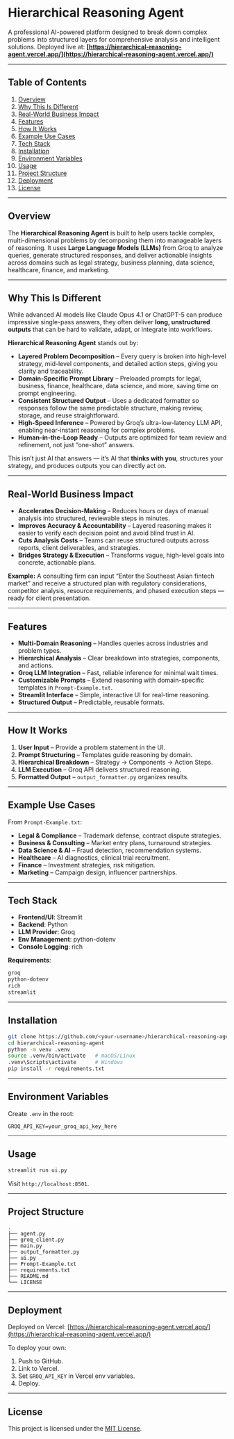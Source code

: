 # Hierarchical Reasoning Agent

A professional AI-powered platform designed to break down complex problems into structured layers for comprehensive analysis and intelligent solutions.
Deployed live at: **[https://hierarchical-reasoning-agent.vercel.app/](https://hierarchical-reasoning-agent.vercel.app/)**

---

## Table of Contents

1. [Overview](#overview)
2. [Why This Is Different](#why-this-is-different)
3. [Real-World Business Impact](#real-world-business-impact)
4. [Features](#features)
5. [How It Works](#how-it-works)
6. [Example Use Cases](#example-use-cases)
7. [Tech Stack](#tech-stack)
8. [Installation](#installation)
9. [Environment Variables](#environment-variables)
10. [Usage](#usage)
11. [Project Structure](#project-structure)
12. [Deployment](#deployment)
13. [License](#license)

---

## Overview

The **Hierarchical Reasoning Agent** is built to help users tackle complex, multi-dimensional problems by decomposing them into manageable layers of reasoning.
It uses **Large Language Models (LLMs)** from Groq to analyze queries, generate structured responses, and deliver actionable insights across domains such as legal strategy, business planning, data science, healthcare, finance, and marketing.

---

## Why This Is Different

While advanced AI models like Claude Opus 4.1 or ChatGPT-5 can produce impressive single-pass answers, they often deliver **long, unstructured outputs** that can be hard to validate, adapt, or integrate into workflows.

**Hierarchical Reasoning Agent** stands out by:

* **Layered Problem Decomposition** – Every query is broken into high-level strategy, mid-level components, and detailed action steps, giving you clarity and traceability.
* **Domain-Specific Prompt Library** – Preloaded prompts for legal, business, finance, healthcare, data science, and more, saving time on prompt engineering.
* **Consistent Structured Output** – Uses a dedicated formatter so responses follow the same predictable structure, making review, storage, and reuse straightforward.
* **High-Speed Inference** – Powered by Groq’s ultra-low-latency LLM API, enabling near-instant reasoning for complex problems.
* **Human-in-the-Loop Ready** – Outputs are optimized for team review and refinement, not just “one-shot” answers.

This isn’t just AI that answers — it’s AI that **thinks with you**, structures your strategy, and produces outputs you can directly act on.

---

## Real-World Business Impact

* **Accelerates Decision-Making** – Reduces hours or days of manual analysis into structured, reviewable steps in minutes.
* **Improves Accuracy & Accountability** – Layered reasoning makes it easier to verify each decision point and avoid blind trust in AI.
* **Cuts Analysis Costs** – Teams can reuse structured outputs across reports, client deliverables, and strategies.
* **Bridges Strategy & Execution** – Transforms vague, high-level goals into concrete, actionable plans.

**Example:**
A consulting firm can input “Enter the Southeast Asian fintech market” and receive a structured plan with regulatory considerations, competitor analysis, resource requirements, and phased execution steps — ready for client presentation.

---

## Features

* **Multi-Domain Reasoning** – Handles queries across industries and problem types.
* **Hierarchical Analysis** – Clear breakdown into strategies, components, and actions.
* **Groq LLM Integration** – Fast, reliable inference for minimal wait times.
* **Customizable Prompts** – Extend reasoning with domain-specific templates in `Prompt-Example.txt`.
* **Streamlit Interface** – Simple, interactive UI for real-time reasoning.
* **Structured Output** – Predictable, reusable formats.

---

## How It Works

1. **User Input** – Provide a problem statement in the UI.
2. **Prompt Structuring** – Templates guide reasoning by domain.
3. **Hierarchical Breakdown** – Strategy → Components → Action Steps.
4. **LLM Execution** – Groq API delivers structured reasoning.
5. **Formatted Output** – `output_formatter.py` organizes results.

---

## Example Use Cases

From `Prompt-Example.txt`:

* **Legal & Compliance** – Trademark defense, contract dispute strategies.
* **Business & Consulting** – Market entry plans, turnaround strategies.
* **Data Science & AI** – Fraud detection, recommendation systems.
* **Healthcare** – AI diagnostics, clinical trial recruitment.
* **Finance** – Investment strategies, risk mitigation.
* **Marketing** – Campaign design, influencer partnerships.

---

## Tech Stack

* **Frontend/UI**: Streamlit
* **Backend**: Python
* **LLM Provider**: Groq
* **Env Management**: python-dotenv
* **Console Logging**: rich

**Requirements**:

```txt
groq
python-dotenv
rich
streamlit
```

---

## Installation

```bash
git clone https://github.com/<your-username>/hierarchical-reasoning-agent.git
cd hierarchical-reasoning-agent
python -m venv .venv
source .venv/bin/activate   # macOS/Linux
.venv\Scripts\activate      # Windows
pip install -r requirements.txt
```

---

## Environment Variables

Create `.env` in the root:

```env
GROQ_API_KEY=your_groq_api_key_here
```

---

## Usage

```bash
streamlit run ui.py
```

Visit `http://localhost:8501`.

---

## Project Structure

```
.
├── agent.py
├── groq_client.py
├── main.py
├── output_formatter.py
├── ui.py
├── Prompt-Example.txt
├── requirements.txt
├── README.md
└── LICENSE
```

---

## Deployment

Deployed on Vercel:
[https://hierarchical-reasoning-agent.vercel.app/](https://hierarchical-reasoning-agent.vercel.app/)

To deploy your own:

1. Push to GitHub.
2. Link to Vercel.
3. Set `GROQ_API_KEY` in Vercel env variables.
4. Deploy.

---

## License

This project is licensed under the [MIT License](LICENSE).